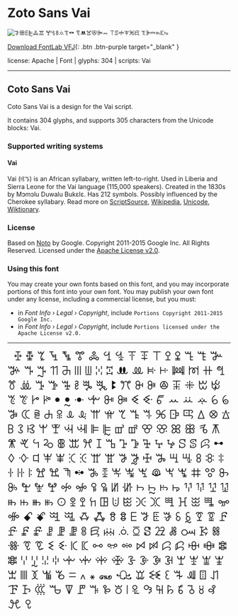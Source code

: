

# Zoto Sans Vai

![ꗌꕥꗍꕟꔆꕭ ꖡꔈꗚꗝꔴꖒ ꗦꔚꖏꕣꔼꕀ ꔋꕷꖢꕽꕑꗛ ꔳꘁꗮꖱꗫꖫ](images/zotosans-vai.svg)

[Download FontLab VFJ](https://downgit.github.io/#/home?url=https://github.com/fontlabcom/getgo-fonts/blob/main/getgo-fonts/apache/zotosans/zotosans-vai.ttf){: .btn .btn-purple target="_blank" }

license: Apache \| Font \| glyphs: 304 \| scripts: Vai

---


## Coto Sans Vai

Coto Sans Vai is a design for the Vai script.

It contains 304 glyphs, and supports 305 characters from the Unicode blocks: Vai.


### Supported writing systems


#### Vai

Vai (ꕙꔤ) is an African syllabary, written left-to-right. Used in Liberia and Sierra Leone for the Vai language (115,000 speakers). Created in the 1830s by Mɔmɔlu Duwalu Bukɛlɛ. Has 212 symbols. Possibly influenced by the Cherokee syllabary. Read more on [ScriptSource](https://scriptsource.org/scr/Vaii), [Wikipedia](https://en.wikipedia.org/wiki/ISO_15924:Vaii), [Unicode](https://www.unicode.org/versions/Unicode13.0.0/ch19.pdf#G18604), [Wiktionary](https://en.wiktionary.org/wiki/Category:Vai_script).


### License

Based on [Noto](https://github.com/notofonts) by Google. Copyright 2011-2015 Google Inc. All Rights Reserved. Licensed under the [Apache License v2.0](https://www.apache.org/licenses/LICENSE-2.0.txt).

### Using this font

You may create your own fonts based on this font, and you may incorporate portions of this font into your own font. You may publish your own font under any license, including a commercial license, but you must:

- in _Font Info › Legal › Copyright_, include `Portions Copyright 2011-2015 Google Inc.`
- in _Font Info › Legal › Copyright_, include `Portions licensed under the Apache License v2.0.`


---

<div style="font-family: Zoto Sans Vai; font-size: 2em;">
       ꔀ ꔁ ꔂ ꔃ ꔄ ꔅ ꔆ ꔇ ꔈ ꔉ ꔊ ꔋ ꔌ ꔍ ꔎ ꔏ ꔐ ꔑ ꔒ ꔓ ꔔ ꔕ ꔖ ꔗ ꔘ ꔙ ꔚ ꔛ ꔜ ꔝ ꔞ ꔟ ꔠ ꔡ ꔢ ꔣ ꔤ ꔥ ꔦ ꔧ ꔨ ꔩ ꔪ ꔫ ꔬ ꔭ ꔮ ꔯ ꔰ ꔱ ꔲ ꔳ ꔴ ꔵ ꔶ ꔷ ꔸ ꔹ ꔺ ꔻ ꔼ ꔽ ꔾ ꔿ ꕀ ꕁ ꕂ ꕃ ꕄ ꕅ ꕆ ꕇ ꕈ ꕉ ꕊ ꕋ ꕌ ꕍ ꕎ ꕏ ꕐ ꕑ ꕒ ꕓ ꕔ ꕕ ꕖ ꕗ ꕘ ꕙ ꕚ ꕛ ꕜ ꕝ ꕞ ꕟ ꕠ ꕡ ꕢ ꕣ ꕤ ꕥ ꕦ ꕧ ꕨ ꕩ ꕪ ꕫ ꕬ ꕭ ꕮ ꕯ ꕰ ꕱ ꕲ ꕳ ꕴ ꕵ ꕶ ꕷ ꕸ ꕹ ꕺ ꕻ ꕼ ꕽ ꕾ ꕿ ꖀ ꖁ ꖂ ꖃ ꖄ ꖅ ꖆ ꖇ ꖈ ꖉ ꖊ ꖋ ꖌ ꖍ ꖎ ꖏ ꖐ ꖑ ꖒ ꖓ ꖔ ꖕ ꖖ ꖗ ꖘ ꖙ ꖚ ꖛ ꖜ ꖝ ꖞ ꖟ ꖠ ꖡ ꖢ ꖣ ꖤ ꖥ ꖦ ꖧ ꖨ ꖩ ꖪ ꖫ ꖬ ꖭ ꖮ ꖯ ꖰ ꖱ ꖲ ꖳ ꖴ ꖵ ꖶ ꖷ ꖸ ꖹ ꖺ ꖻ ꖼ ꖽ ꖾ ꖿ ꗀ ꗁ ꗂ ꗃ ꗄ ꗅ ꗆ ꗇ ꗈ ꗉ ꗊ ꗋ ꗌ ꗍ ꗎ ꗏ ꗐ ꗑ ꗒ ꗓ ꗔ ꗕ ꗖ ꗗ ꗘ ꗙ ꗚ ꗛ ꗜ ꗝ ꗞ ꗟ ꗠ ꗡ ꗢ ꗣ ꗤ ꗥ ꗦ ꗧ ꗨ ꗩ ꗪ ꗫ ꗬ ꗭ ꗮ ꗯ ꗰ ꗱ ꗲ ꗳ ꗴ ꗵ ꗶ ꗷ ꗸ ꗹ ꗺ ꗻ ꗼ ꗽ ꗾ ꗿ ꘀ ꘁ ꘂ ꘃ ꘄ ꘅ ꘆ ꘇ ꘈ ꘉ ꘊ ꘋ ꘌ ꘍ ꘎ ꘏ ꘐ ꘑ ꘒ ꘓ ꘔ ꘕ ꘖ ꘗ ꘘ ꘙ ꘚ ꘛ ꘜ ꘝ ꘞ ꘟ ꘠ ꘡ ꘢ ꘣ ꘤ ꘥ ꘦ ꘧ ꘨ ꘩ ꘪ ꘫ ﻿
</div>

